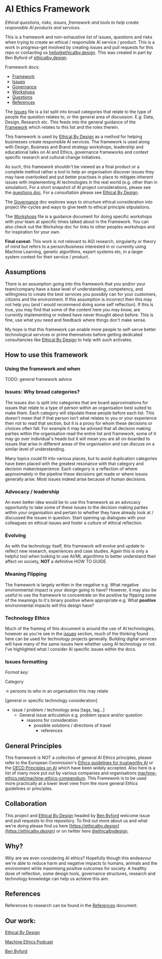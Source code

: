 # AI Ethics Framework

*Ethical questions, risks, issues, framework and tools to help create responsible AI products and services*.

This is a framework and non-exhaustive list of issues, questions and risks when trying to create an ethical / responsible AI service / product. This is a work in progress–get involved by creating issues and pull requests for this repo or contacting us [hello@ethicalby.design](hello@ethicalby.design). This was created in part by Ben Byford of [ethicalby.design](https://www.ethicalby.design).

Framework docs:
- [Framework](Framework.md)
- [Issues](Issues.md)
- [Governance](Governance.md)
- [Workshops](Workshops.md)
- [Questions](Questions.md)
- [References](References.md)

The [Issues](Issues.md) file is a list split into broad categories that relate to the type of people the question relates to, or the general area of discussion. E.g. Data, Design, Research etc. This feeds into the general guidance of the [Framework](Framework.md) which relates to this list and the roles therein.

This framework is used by [Ethical By Design](https://ethicalby.design) as a method for helping businesses create responsible AI services. The framework is used along with Design, Business and Brand strategy workshops, leadership and educational talks on AI and Ethics, governance frameworks and context specific research and cultural change initiatives.

As such, this framework shouldn't be viewed as a final product or a complete method rather a tool to help an organisation discover issues they may have overlooked and put better practises in place to mitigate inherent issues with implementing AI technologies in the real world (e.g. other than in simulation). For a short snapshot of AI project considerations, please see the [questions doc](Questions.md). For a consultation please see [Ethical By Design](https://ethicalby.design).

The [Governance](Governance.md) doc explores ways to structure ethical consideration into project life-cycles and ways to give teeth to ethical principle stipulations.

The [Workshops](Workshops.md) file is a guidance document for doing specific workshops with your team at specific times talked about in the Framework. You can also check out the Workshop doc for links to other peoples workshops and for inspiration for your own. 

**Final caveat:** This work is not relevant to AGI research, singularity or theory of mind but refers to a person/business interested in or currently using Machine Learning, genetic algorithms, expert systems etc, in a larger system context for their service / product.

## Assumptions

There is an assumption going into this framework that you and/or your team/company have a base level of understanding, competency, and willingness to create the best services you possibly can for your customers, citizens and the environment. If this assumption is incorrect then this may not help you (and I would recommend doing some self reflection). If this is true, you may find that some of the content here you may know, are currently implementing or indeed have never thought about before. This is fine, use what you need and feedback where things don't make sense.

My hope is that this framework can enable more people to self-serve better technological services or prime themselves before getting dedicated consultancies like [Ethical By Design](https://ethicalby.design) to help with such activates.

## How to use this framework

### Using the framework and when

TODO: general framework advice


### Issues: Why broad categories?

The issues doc is split into categories that are board approximations for issues that relate to a type of person within an organisation best suited to make them. Each category will stipulate these people before each list. This doesn't mean that if that person isn't what relates to you or your experience then not to read that section, but it is a proxy for whom these decisions or choices often fall. For example it may be advised that all decision making parties within the organisation read the entire list and framework, some of it may go over individual's heads but it will mean you are all on-boarded to issues that arise in different areas of the organisation and can discuss on a similar level of understanding.

Many topics could fit into various places, but to avoid duplication categories have been placed with the greatest resonance with that category and decision maker/experience. Each category is a reflection of where approximately in the pipeline these decisions get made or where issues generally arise. Most issues indeed arise because of human decisions.

### Advocacy / leadership

An even better idea would be to use this framework as an advocacy opportunity to take some of these issues to the decision making parties within your organisation and pertain to whether they have already look at / discussed the issues in question. Start opening up dialogues with your colleagues on ethical issues and foster a culture of ethical reflection.

### Evolving

As with the technology itself, this framework will evolve and update to reflect new research, experiences and case studies. Again this is only a helpful tool when looking to use AI/ML algorithms to better understand their affect on society, __NOT__ a definitive HOW TO GUIDE.

### Meaning Flipping

The framework is largely written in the negative e.g. What negative environmental impact is your design going to have? However, it may also be useful to use the framework to concentrate on the positive by flipping some of the meanings to it's binary positive where appropriate e.g. What **positive** environmental impacts will this design have?

### Technology Ethics

Much of the framing of this document is around the use of AI technologies, however as you're see in the [issues](Issues.md) section, much of the thinking found here can be used for technology projects generally. Building digital services will have many of the same issues here whether using AI technology or not. I've highlighted what I consider AI specific issues within the docs.

### Issues formatting

*Format key:*

Category

-> persons to who in an organisation this may relate

[general or specific technology consideration]

- issue / problem / technology area [tags, tag...]
  - General issue articulation e.g. problem space and/or question
    - reasons for consideration
      - possible solutions / directions of travel
        - references

## General Principles

This framework is NOT a collection of general AI Ethics principles, please refer to the European Commission's [Ethics guidelines for trustworthy AI](https://ec.europa.eu/digital-single-market/en/news/ethics-guidelines-trustworthy-ai) or the [OECD Principles on AI](https://www.oecd.org/going-digital/ai/principles/) which have been widely accepted. Also here is a list of many more put out by various companies and organisations [machine-ethics.net/machine-ethics-compendium](https://www.machine-ethics.net/machine-ethics-compendium/). This Framework is to be used more practically at a lower level view from the more general Ethics guidelines or principles.

## Collaboration

This project and [Ethical By Design](https://ethicalby.design) headed by [Ben Byford](https://www.benbyford.com) welcome issue and pull requests to this repository. To find out more about us and what we're doing please find us here [https://ethicalby.design](https://ethicalby.design) or on twitter here [@ethicalbydesign](https://twitter.com/ethicalbydesign).

## Why?

Why are we even considering AI ethics? Hopefully though this endeavour we're able to reduce harm and negative impacts to humans, animals and the environment while maximising positive outcomes for society. A healthy dose of reflection, some design tools, governance structures, research and technology knowledge can help us achieve this aim.

## References

References to research can be found in the [References](https://github.com/benbyford/ai-ethics-framework/blob/master/References.md) document.

## Our work:

[Ethical By Design](https://ethicalby.design)

[Machine Ethics Podcast](https://machine-ethics.net)

[Ben Byford](https://www.benbyford.com)
